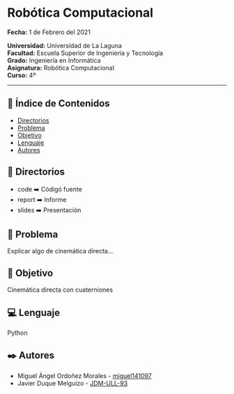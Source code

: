 # **Robótica Computacional**  
   
**Fecha:** 1 de Febrero del 2021  

**Universidad:** Universidad de La Laguna  
**Facultad:** Escuela Superior de Ingeniería y Tecnología  
**Grado:** Ingeniería en Informática  
**Asignatura:** Robótica Computacional  
**Curso:** 4º  

---

## 📄 **Índice de Contenidos** 

- [ Directorios ](#directories)
- [ Problema ](#problem)
- [ Objetivo ](#objective)
- [ Lenguaje ](#language)
- [ Autores ](#authors)

<a name="directories"></a>
## 📁 **Directorios** 

* code ➡️ Códigó fuente
* report ➡️ Informe 
* slides ➡️ Presentación


<a name="problem"></a>
## 🤔 **Problema** 

Explicar algo de cinemática directa...


<a name="objective"></a>
## 🎯 **Objetivo** 

Cinemática directa con cuaterniones


<a name="language"></a>
## 💻 **Lenguaje** 

Python


<a name="authors"></a>
## ✒️ **Autores** 

* Miguel Ángel Ordoñez Morales - [miguel141097](https://github.com/miguel141097) 
* Javier Duque Melguizo - [JDM-ULL-93](https://github.com/JDM-ULL-93)
